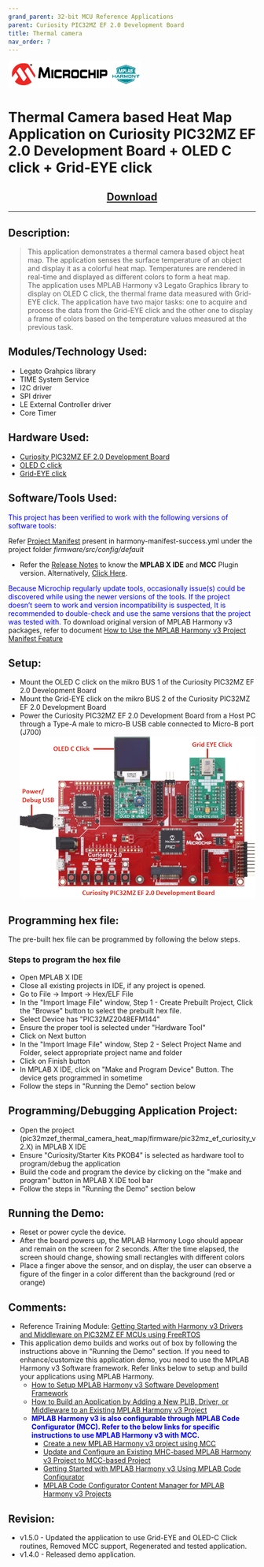 ```yaml
---
grand_parent: 32-bit MCU Reference Applications
parent: Curiosity PIC32MZ EF 2.0 Development Board
title: Thermal camera
nav_order: 7
---
```


<img src = "images/microchip_logo.png">
<img src = "images/microchip_mplab_harmony_logo_small.png">

# Thermal Camera based Heat Map Application on Curiosity PIC32MZ EF 2.0 Development Board + OLED C click + Grid-EYE click
<h2 align="center"> <a href="https://github.com/Microchip-MPLAB-Harmony/reference_apps/releases/latest/download/pic32mzef_thermal_camera_heat_map.zip" > Download </a> </h2>

----

## Description:
> This application demonstrates a thermal camera based object heat map. The application senses the surface temperature of an object and display it as a colorful heat map. Temperatures are rendered in real-time and displayed as different colors to form a heat map.  
The application uses MPLAB Harmony v3 Legato Graphics library to display on OLED C click, the thermal frame data measured with Grid-EYE click. The application have two major tasks: one to acquire and process the data from the Grid-EYE click and the other one to display a frame of colors based on the temperature values measured at the previous task.

## Modules/Technology Used:
- Legato Grahpics library
- TIME System Service
- I2C driver
- SPI driver
- LE External Controller driver
- Core Timer

## Hardware Used:
- [Curiosity PIC32MZ EF 2.0 Development Board](https://www.microchip.com/Developmenttools/ProductDetails/DM320209)   
- [OLED C click](https://www.mikroe.com/oled-c-click)
- [Grid-EYE click](https://www.mikroe.com/grid-eye-click)


## Software/Tools Used:
<span style="color:blue"> This project has been verified to work with the following versions of software tools:</span>  

Refer [Project Manifest](./firmware/src/config/default/harmony-manifest-success.yml) present in harmony-manifest-success.yml under the project folder *firmware/src/config/default*  
- Refer the [Release Notes](../../../release_notes.md#development-tools) to know the **MPLAB X IDE** and **MCC** Plugin version. Alternatively, [Click Here](https://github.com/Microchip-MPLAB-Harmony/reference_apps/blob/master/release_notes.md#development-tools).

<span style="color:blue"> Because Microchip regularly update tools, occasionally issue(s) could be discovered while using the newer versions of the tools. If the project doesn’t seem to work and version incompatibility is suspected, It is recommended to double-check and use the same versions that the project was tested with. </span> To download original version of MPLAB Harmony v3 packages, refer to document [How to Use the MPLAB Harmony v3 Project Manifest Feature](https://ww1.microchip.com/downloads/en/DeviceDoc/How-to-Use-the-MPLAB-Harmony-v3-Project-Manifest-Feature-DS90003305.pdf)

## Setup:
- Mount the OLED C click on the mikro BUS 1 of the Curiosity PIC32MZ EF 2.0 Development Board
- Mount the Grid-EYE click on the mikro BUS 2 of the Curiosity PIC32MZ EF 2.0 Development Board
- Power the Curiosity PIC32MZ EF 2.0 Development Board from a Host PC through a Type-A male to micro-B USB cable connected to Micro-B port (J700)  
	<img src = "images/pic32_thermal_camera_setup.png">


## Programming hex file:
The pre-built hex file can be programmed by following the below steps.  

### Steps to program the hex file
- Open MPLAB X IDE
- Close all existing projects in IDE, if any project is opened.
- Go to File -> Import -> Hex/ELF File
- In the "Import Image File" window, Step 1 - Create Prebuilt Project, Click the "Browse" button to select the prebuilt hex file.
- Select Device has "PIC32MZ2048EFM144"
- Ensure the proper tool is selected under "Hardware Tool"
- Click on Next button
- In the "Import Image File" window, Step 2 - Select Project Name and Folder, select appropriate project name and folder
- Click on Finish button
- In MPLAB X IDE, click on "Make and Program Device" Button. The device gets programmed in sometime
- Follow the steps in "Running the Demo" section below


## Programming/Debugging Application Project:
- Open the project (pic32mzef_thermal_camera_heat_map/firmware/pic32mz_ef_curiosity_v2.X) in MPLAB X IDE
- Ensure "Curiosity/Starter Kits PKOB4" is selected as hardware tool to program/debug the application
- Build the code and program the device by clicking on the "make and program" button in MPLAB X IDE tool bar
- Follow the steps in "Running the Demo" section below


## Running the Demo:
- Reset or power cycle the device.
- After the board powers up, the MPLAB Harmony Logo should appear and remain on the screen for 2 seconds. After the time elapsed, the screen should change, showing small rectangles with different colors
- Place a finger above the sensor, and on display, the user can observe a figure of the finger  in a color different than the background (red or orange)

## Comments:
- Reference Training Module: [Getting Started with Harmony v3 Drivers and Middleware on PIC32MZ EF MCUs using FreeRTOS](https://microchipdeveloper.com/harmony3:pic32mz-get-start-tm-drvr-middlware-freertos)
- This application demo builds and works out of box by following the instructions above in "Running the Demo" section. If you need to enhance/customize this application demo, you need to use the MPLAB Harmony v3 Software framework. Refer links below to setup and build your applications using MPLAB Harmony.
	- [How to Setup MPLAB Harmony v3 Software Development Framework](https://ww1.microchip.com/downloads/en/DeviceDoc/How_to_Setup_MPLAB_%20Harmony_v3_Software_Development_Framework_DS90003232C.pdf)
	- [How to Build an Application by Adding a New PLIB, Driver, or Middleware to an Existing MPLAB Harmony v3 Project](http://ww1.microchip.com/downloads/en/DeviceDoc/How_to_Build_Application_Adding_PLIB_%20Driver_or_Middleware%20_to_MPLAB_Harmony_v3Project_DS90003253A.pdf)  
	- <span style="color:blue"> **MPLAB Harmony v3 is also configurable through MPLAB Code Configurator (MCC). Refer to the below links for specific instructions to use MPLAB Harmony v3 with MCC.**</span>
		- [Create a new MPLAB Harmony v3 project using MCC](https://microchipdeveloper.com/harmony3:getting-started-training-module-using-mcc)
		- [Update and Configure an Existing MHC-based MPLAB Harmony v3 Project to MCC-based Project](https://microchipdeveloper.com/harmony3:update-and-configure-existing-mhc-proj-to-mcc-proj)
		- [Getting Started with MPLAB Harmony v3 Using MPLAB Code Configurator](https://www.youtube.com/watch?v=KdhltTWaDp0)
		- [MPLAB Code Configurator Content Manager for MPLAB Harmony v3 Projects](https://www.youtube.com/watch?v=PRewTzrI3iE)

## Revision:
- v1.5.0 - Updated the application to use Grid-EYE and OLED-C Click routines, Removed MCC support, Regenerated and tested application.
- v1.4.0 - Released demo application.
